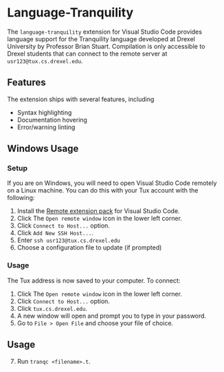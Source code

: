 # Language-Tranquility
The `language-tranquility` extension for Visual Studio Code provides language support for the Tranquility language developed at Drexel University by Professor Brian Stuart. Compilation is only accessible to Drexel students that can connect to the remote server at `usr123@tux.cs.drexel.edu`.

## Features
The extension ships with several features, including
 - Syntax highlighting
 - Documentation hovering
 - Error/warning linting

## Windows Usage
### Setup
If you are on Windows, you will need to open Visual Studio Code remotely on a Linux machine. You can do this with your Tux account with the following:
1. Install the [Remote extension pack](https://marketplace.visualstudio.com/items?itemName=ms-vscode-remote.vscode-remote-extensionpack) for Visual Studio Code.
2. Click The `Open remote window` icon in the lower left corner.
3. Click `Connect to Host...` option.
4. Click `Add New SSH Host...`.
5. Enter `ssh usr123@tux.cs.drexel.edu`
6. Choose a configuration file to update (if prompted)

### Usage
The Tux address is now saved to your computer. To connect:
1. Click The `Open remote window` icon in the lower left corner.
2. Click `Connect to Host...` option.
3. Click `tux.cs.drexel.edu`.
4. A new window will open and prompt you to type in your password.
5. Go to `File > Open File` and choose your file of choice.

## Usage
7. Run `tranqc <filename>.t`.

